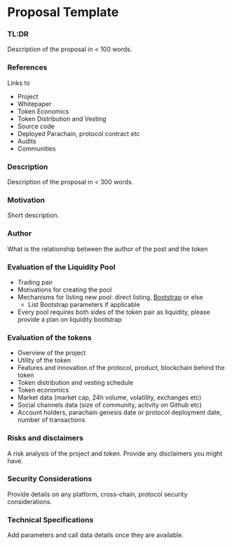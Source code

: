 # Proposal Template

### TL:DR

Description of the proposal in &lt; 100 words.

### References

Links to

* Project
* Whitepaper
* Token Economics
* Token Distribution and Vesting
* Source code
* Deployed Parachain, protocol contract etc
* Audits
* Communities

### Description

Description of the proposal in &lt; 300 words.

### Motivation

Short description.

### Author

What is the relationship between the author of the post and the token

### Evaluation of the Liquidity Pool

* Trading pair
* Motivations for creating the pool
* Mechanisms for listing new pool: direct listing, [Bootstrap](https://wiki.acala.network/karura/defi-hub/swap/bootstrap-a-pool) or else
  * List Bootstrap parameters if applicable
* Every pool requires both sides of the token pair as liquidity, please provide a plan on liquidity bootstrap

### Evaluation of the tokens 

* Overview of the project
* Utility of the token
* Features and innovation of the protocol, product, blockchain behind the token
* Token distribution and vesting schedule
* Token economics
* Market data \(market cap, 24h volume, volatility, exchanges etc\)
* Social channels data \(size of community, activity on Github etc\)
* Account holders, parachain genesis date or protocol deployment date, number of transactions

### Risks and disclaimers

A risk analysis of the project and token. Provide any disclaimers you might have.

### Security Considerations

Provide details on any platform, cross-chain, protocol security considerations.

### Technical Specifications

Add parameters and call data details once they are available.

